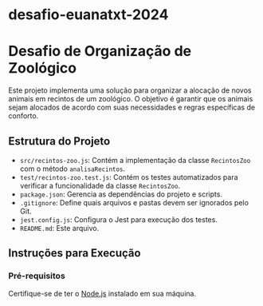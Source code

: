 # desafio-euanatxt-2024


# Desafio de Organização de Zoológico

Este projeto implementa uma solução para organizar a alocação de novos animais em recintos de um zoológico. O objetivo é garantir que os animais sejam alocados de acordo com suas necessidades e regras específicas de conforto.

## Estrutura do Projeto

- `src/recintos-zoo.js`: Contém a implementação da classe `RecintosZoo` com o método `analisaRecintos`.
- `test/recintos-zoo.test.js`: Contém os testes automatizados para verificar a funcionalidade da classe `RecintosZoo`.
- `package.json`: Gerencia as dependências do projeto e scripts.
- `.gitignore`: Define quais arquivos e pastas devem ser ignorados pelo Git.
- `jest.config.js`: Configura o Jest para execução dos testes.
- `README.md`: Este arquivo.

## Instruções para Execução

### Pré-requisitos

Certifique-se de ter o [Node.js](https://nodejs.org/) instalado em sua máquina.

